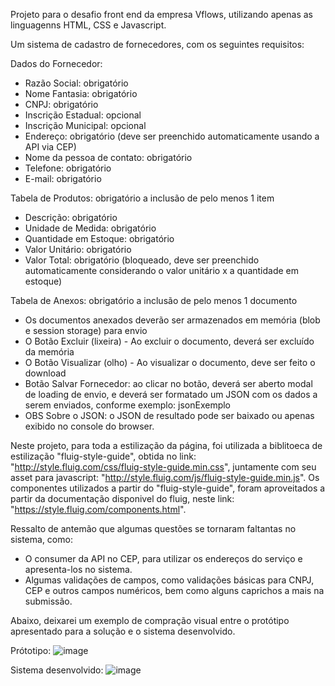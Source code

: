 Projeto para o desafio front end da empresa Vflows, utilizando apenas as linguagenns HTML, CSS e Javascript.

Um sistema de cadastro de fornecedores, com os seguintes requisitos:

Dados do Fornecedor:
- Razão Social: obrigatório
- Nome Fantasia: obrigatório
- CNPJ: obrigatório
- Inscrição Estadual: opcional
- Inscrição Municipal: opcional
- Endereço: obrigatório (deve ser preenchido automaticamente usando a API via CEP)
- Nome da pessoa de contato: obrigatório
- Telefone: obrigatório
- E-mail: obrigatório

Tabela de Produtos: obrigatório a inclusão de pelo menos 1 item
- Descrição: obrigatório
- Unidade de Medida: obrigatório
- Quantidade em Estoque: obrigatório
- Valor Unitário: obrigatório
- Valor Total: obrigatório (bloqueado, deve ser preenchido automaticamente considerando o valor unitário x a quantidade em estoque)

Tabela de Anexos: obrigatório a inclusão de pelo menos 1 documento
- Os documentos anexados deverão ser armazenados em memória (blob e session storage) para envio
- O Botão Excluir (lixeira) - Ao excluir o documento, deverá ser excluído da memória
- O Botão Visualizar (olho) - Ao visualizar o documento, deve ser feito o download
- Botão Salvar Fornecedor: ao clicar no botão, deverá ser aberto modal de loading de envio, e deverá ser formatado um JSON com os dados a serem enviados, conforme exemplo: jsonExemplo
- OBS Sobre o JSON: o JSON de resultado pode ser baixado ou apenas exibido no console do browser.

Neste projeto, para toda a estilização da página, foi utilizada a biblitoeca de estilização "fluig-style-guide", obtida no link: "http://style.fluig.com/css/fluig-style-guide.min.css", juntamente com seu asset para javascript: "http://style.fluig.com/js/fluig-style-guide.min.js". Os componentes utilizados a partir do "fluig-style-guide", foram aproveitados a partir da documentação disponivel do fluig, neste link: "https://style.fluig.com/components.html".

Ressalto de antemão que algumas questões se tornaram faltantas no sistema, como:
- O consumer da API no CEP, para utilizar os endereços do serviço e apresenta-los no sistema.
- Algumas validações de campos, como validações básicas para CNPJ, CEP e outros campos numéricos, bem como alguns caprichos a mais na submissão.

Abaixo, deixarei um exemplo de compração visual entre o protótipo apresentado para a solução e o sistema desenvolvido.

Prótotipo:
![image](https://github.com/user-attachments/assets/347b5238-9286-4363-9c4d-683c25698cde)


Sistema desenvolvido:
![image](https://github.com/user-attachments/assets/167c778f-2076-4703-9c58-5a4947a52f6b)



